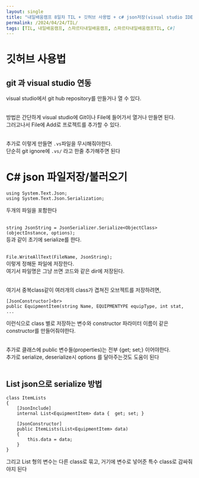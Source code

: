 ```yaml
---
layout: single
title: "내일배움캠프 8일차 TIL + 깃허브 사용법 + c# json저장(visual studio IDE)"
permalink: /2024/04/24/TIL/
tags: [TIL, 내일배움캠프, 스파르타내일배움캠프, 스파르타내일배움캠프TIL, C#]
---
```


# 깃허브 사용법
## git 과 visual studio 연동
visual studio에서 git hub repository를 만들거나 열 수 있다.<br><br>

방법은 간단하게 visual studio에 Git이나 File에 들어가서 열거나 만들면 된다.<br>
그러고나서 File에 Add로 프로젝트를 추가할 수 있다.<br><br>

추가로 이렇게 만들면 `.vs`파일을 무시해줘야한다.<br>
단순히 git ignore에 `.vs/` 라고 한줄 추가해주면 된다

# C# json 파일저장/불러오기
```
using System.Text.Json;
using System.Text.Json.Serialization;
```
두개의 파일을 포함한다<br><br>

`string JsonString = JsonSerializer.Serialize<ObjectClass>(objectInstance, options); `<br>
등과 같이 초기에 serialize를 한다.<br><br>

`File.WriteAllText(FileName, JsonString);`<br>
이렇게 정해둔 파일에 저장한다.<br>
여기서 파일명은 그냥 쓰면 코드와 같은 dir에 저장된다.<br><br>

여기서 중복class같이 여러개의 class가 겹쳐진 오브젝트를 저장하려면,<br>
```
[JsonConstructor]<br>
public EquipmentItem(string Name, EQUIPMENTYPE equipType, int stat, ...
```
이런식으로 class 별로 저장하는 변수와 constructor 파라미터 이름이 같은 constructor를 만들어줘야한다.<br><br>

추가로 클래스에 public 변수들(properties)는 전부 {get; set;} 이어야한다.<br>
추가로 serialize, deserialize시 options 를 달아주는것도 도움이 된다<br><br>

## List<UseClass> json으로 serialize 방법
```
class ItemLists
{
	[JsonInclude]
	internal List<EquipmentItem> data {  get; set; }

	[JsonConstructor]
	public ItemLists(List<EquipmentItem> data)
	{
		this.data = data;
	}
}
```

그리고 List<UserClass> 형의 변수는 다른 class로 묶고, 거기에 변수로 넣어준 특수 class로 감싸줘야지 된다
